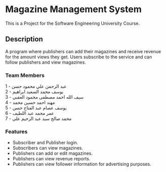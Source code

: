 # Magazine Management System

This is a Project for the Software Engineering University Course.

## Description

A program where publishers can add their magazines and receive revenue for the amount views they get. Users subscribe to the service and can follow publishers and view magazines.

### Team Members

1 - عبد الرحمن علي محمود حسن\
2 - يوسف محمد السعيد ابراهيم\
3 - سيف الله احمد مصطفى محمود العقبي\
4 - مهند احمد حسين محمد\
5 - يوسف عصام عبد الفتاح حسن\
6 - عمر محمد عبد اللطيف\
7 - محمد صالح سيد عبد الرحيم علي

### Features
- Subscriber and Publisher login.
- Subscribers can view magazines.
- Publishers can add or edit magazines.
- Publishers can view revenue reports.
- Publishers can view follower information for advertising purposes. 
